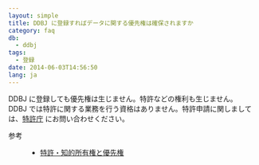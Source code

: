 ```yaml
---
layout: simple
title: DDBJ に登録すればデータに関する優先権は確保されますか
category: faq
db:
  - ddbj
tags: 
  - 登録
date: 2014-06-03T14:56:50
lang: ja
---
```




<p>DDBJ に登録しても優先権は生じません。特許などの権利も生じません。<br>DDBJ では特許に関する業務を行う資格はありません。特許申請に関しましては、<a href="http://www.jpo.go.jp/indexj.htm">特許庁</a> にお問い合わせください。</p>
<dl><dt>参考</dt>
  <dd>
    <ul>
      <li><a href="/policies.html#ownership">特許・知的所有権と優先権</a></li>
    </ul>
  </dd>
</dl>
